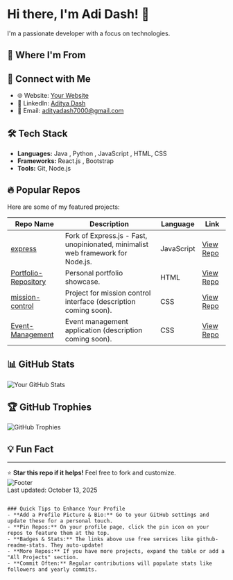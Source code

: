 # Hi there, I'm Adi Dash! 👋

I'm a passionate developer with a focus on technologies.  
<!-- Add your bio here, e.g., "Building cool stuff with JavaScript and CSS. Currently exploring full-stack development." -->

## 📍 Where I'm From
<!-- "Bangalore, India" -->

## 🔗 Connect with Me
- 🌐 Website: [Your Website](https://yourwebsite.com) <!-- portfolio -->
- 💼 LinkedIn: [Aditya Dash](https://linkedin.com/in/yourprofile)
- 📧 Email: adityadash7000@gmail.com 

## 🛠️ Tech Stack
<!-- List your skills, e.g., -->
- **Languages:** Java , Python , JavaScript , HTML, CSS 
- **Frameworks:**  React.js , Bootstrap
- **Tools:** Git, Node.js

## 🔥 Popular Repos
Here are some of my featured projects:

| Repo Name | Description | Language | Link |
|-----------|-------------|----------|------|
| [express](https://github.com/Adi-dash-git/express) | Fork of Express.js - Fast, unopinionated, minimalist web framework for Node.js. | JavaScript | [View Repo](https://github.com/Adi-dash-git/express) |
| [Portfolio-Repository](https://github.com/Adi-dash-git/Portfolio-Repository) | Personal portfolio showcase. | HTML | [View Repo](https://github.com/Adi-dash-git/Portfolio-Repository) |
| [mission-control](https://github.com/Adi-dash-git/mission-control) | Project for mission control interface (description coming soon). | CSS | [View Repo](https://github.com/Adi-dash-git/mission-control) |
| [Event-Management](https://github.com/Adi-dash-git/Event-Management) | Event management application (description coming soon). | CSS | [View Repo](https://github.com/Adi-dash-git/Event-Management) |

## 📊 GitHub Stats
<!-- You can add dynamic badges here using shields.io or GitHub's built-in stats -->
![Your GitHub Stats](https://github-readme-stats.vercel.app/api?username=Adi-dash-git&show_icons=true&theme=radical)
<!-- Note: Customize the theme and add more like top languages: ![Top Languages](https://github-readme-stats.vercel.app/api/top-langs/?username=Adi-dash-git&layout=compact) -->

## 🏆 GitHub Trophies
<!-- Add this for fun trophies based on activity -->
![GitHub Trophies](https://github-profile-trophy.vercel.app/?username=Adi-dash-git)

## 💡 Fun Fact
<!-- Add something personal, e.g., "I once built a website in a single weekend!" -->

---

⭐ **Star this repo if it helps!** Feel free to fork and customize.  
![Footer](https://img.shields.io/badge/Made%20with%20Markdown-1f425f?style=for-the-badge&logo=github)  
Last updated: October 13, 2025
```

### Quick Tips to Enhance Your Profile
- **Add a Profile Picture & Bio:** Go to your GitHub settings and update these for a personal touch.
- **Pin Repos:** On your profile page, click the pin icon on your repos to feature them at the top.
- **Badges & Stats:** The links above use free services like github-readme-stats. They auto-update!
- **More Repos:** If you have more projects, expand the table or add a "All Projects" section.
- **Commit Often:** Regular contributions will populate stats like followers and yearly commits.
